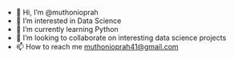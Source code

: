 - 👋 Hi, I’m @muthonioprah
- 👀 I’m interested in Data Science
- 🌱 I’m currently learning Python
- 💞️ I’m looking to collaborate on interesting data science projects
- 📫 How to reach me muthonioprah41@gmail.com

<!---
muthonioprah/muthonioprah is a ✨ special ✨ repository because its `README.md` (this file) appears on your GitHub profile.
You can click the Preview link to take a look at your changes.
--->
